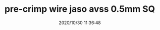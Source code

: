 ﻿---
layout: post 
title: pre-crimp wire jaso avss 0.5mm SQ
tags: JASO
categories: wire-harness
overview: pre-crimp wire jaso avss 0.5mm SQ
series: JASO
part_number: 7-jaso-100
thumb_img: static/202010/447-thumb-20201030194048.jpg
small_img: static/202010/447-20201030194048.jpg
date: 2020/10/30 11:36:48
---



